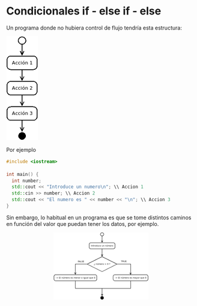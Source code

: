 # Condicionales if - else if - else

Un programa donde no hubiera control de flujo tendría esta estructura:

<img src="./images/secuencial.png"
     alt="Secuencial"
     style="align: center;" />

Por ejemplo

```cpp
#include <iostream>

int main() {
  int number;
  std::cout << "Introduce un numero\n"; \\ Accion 1
  std::cin >> number; \\ Accion 2
  std::cout << "El numero es " << number << "\n"; \\ Accion 3
}
``` 

Sin embargo, lo habitual en un programa es que se tome distintos caminos en función del valor que puedan tener los datos, por ejemplo.

<img src="./images/if.png"
     alt="if"
     style="display: block; margin-left:auto; margin-right:auto; width: 50%" />